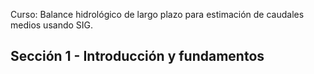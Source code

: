 Curso: Balance hidrológico de largo plazo para estimación de caudales medios usando SIG.

## Sección 1 - Introducción y fundamentos

